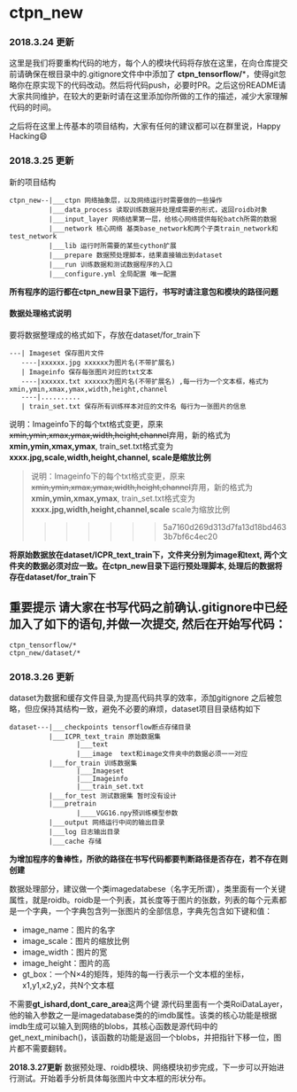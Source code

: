  # ctpn_new

### 2018.3.24 更新

这里是我们将要重构代码的地方，每个人的模块代码将存放在这里，在向仓库提交前请确保在根目录中的.gitignore文件中中添加了 **ctpn_tensorflow/***，使得git忽略你在原实现下的代码改动。然后将代码push，必要时PR。之后这份README请大家共同维护，在较大的更新时请在这里添加你所做的工作的描述，减少大家理解代码的时间。

之后将在这里上传基本的项目结构，大家有任何的建议都可以在群里说，Happy Hacking😄

### 2018.3.25 更新
新的项目结构
```
ctpn_new--|___ctpn 网络抽象层，以及网络运行时需要做的一些操作
          |___data_process 读取训练数据并处理成需要的形式，返回roidb对象
          |___input_layer 网络结果第一层，给核心网络提供每轮batch所需的数据
          |___network 核心网络 基类base_network和两个子类train_network和test_network
          |___lib 运行时所需要的某些cython扩展
          |___prepare 数据预处理脚本，结果直接输出到dataset
          |___run 训练数据和测试数据程序的入口
          |___configure.yml 全局配置 唯一配置
```
**所有程序的运行都在ctpn_new目录下运行，书写时请注意包和模块的路径问题**
#### 数据处理格式说明
要将数据整理成的格式如下，存放在dataset/for_train下
```
---| Imageset 保存图片文件
   ----|xxxxxx.jpg xxxxxx为图片名(不带扩展名)
   | Imageinfo 保存每张图片对应的txt文本
   ----|xxxxxx.txt xxxxxx为图片名(不带扩展名) ,每一行为一个文本框，格式为xmin,ymin,xmax,ymax,width,height,channel
   ----|..........
   | train_set.txt 保存所有训练样本对应的文件名 每行为一张图片的信息
```
说明：Imageinfo下的每个txt格式变更，原来~~xmin,ymin,xmax,ymax,width,height,channel~~弃用，新的格式为**xmin,ymin,xmax,ymax**,
train_set.txt格式变为 **xxxx.jpg,scale,width,height,channel, scale是缩放比例**
> 说明：Imageinfo下的每个txt格式变更，原来~~xmin,ymin,xmax,ymax,width,height,channel~~弃用，新的格式为**xmin,ymin,xmax,ymax**,
> train_set.txt格式变为 **xxxx.jpg,width,height,channel,scale** scale为缩放比例
>>>>>>> 5a7160d269d313d7fa13d18bd4633b7bf6c4ec20

**将原始数据放在dataset/ICPR_text_train下，文件夹分别为image和text, 两个文件夹的数据必须对应一致。在ctpn_new目录下运行预处理脚本, 处理后的数据将存在dataset/for_train下**
## 重要提示 请大家在书写代码之前确认.gitignore中已经加入了如下的语句,并做一次提交, 然后在开始写代码：

```
ctpn_tensorflow/*
ctpn_new/dataset/*
```
### 2018.3.26 更新
dataset为数据和缓存文件目录,为提高代码共享的效率，添加gitignore
之后被忽略，但应保持其结构一致，避免不必要的麻烦，dataset项目目录结构如下
```
dataset---|___checkpoints tensorflow断点存储目录
          |___ICPR_text_train 原始数据集
                 |___text 
                 |___image  text和image文件夹中的数据必须一一对应
          |___for_train 训练数据集
                 |___Imageset
                 |___Imageinfo
                 |___train_set.txt
          |___for_test 测试数据集 暂时没有设计
          |___pretrain
                 |____VGG16.npy预训练模型参数
          |___output 网络运行中间的输出目录
          |___log 日志输出目录
          |___cache 存储

```
**为增加程序的鲁棒性，所欲的路径在书写代码都要判断路径是否存在，若不存在则创建**

数据处理部分，建议做一个类imagedatabese（名字无所谓），类里面有一个关键属性，就是roidb。roidb是一个列表，其长度等于图片的张数，列表的每个元素都是一个字典，一个字典包含列一张图片的全部信息，字典先包含如下键和值：
- image_name：图片的名字
- image_scale：图片的缩放比例
- image_width：图片的宽
- image_height：图片的高
- gt_box：一个N×4的矩阵，矩阵的每一行表示一个文本框的坐标，x1,y1,x2,y2，共N个文本框

不需要**gt_ishard,dont_care_area**这两个键
源代码里面有一个类RoiDataLayer，他的输入参数之一是imagedatabase类的的imdb属性。该类的核心功能是根据imdb生成可以输入到网络的blobs，其核心函数是源代码中的get_next_minibach()，该函数的功能是返回一个blobs，并把指针下移一位，图片都不需要翻转。

**2018.3.27更新**
数据预处理、roidb模块、网络模块初步完成，下一步可以开始进行测试。开始着手分析具体每张图片中文本框的形状分布。

